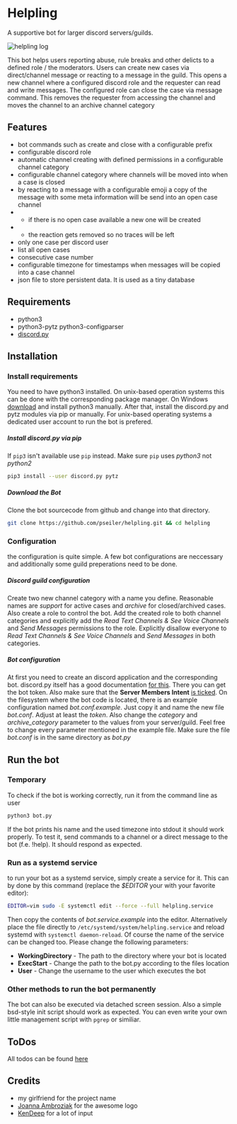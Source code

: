 # Helpling
A supportive bot for larger discord servers/guilds.

![helpling log](https://github.com/pseiler/hilfebot/raw/master/img/helpling.png)

This bot helps users reporting abuse, rule breaks and other delicts to a defined role / the moderators.
Users can create new cases via direct/channel message or reacting to a message in the guild.
This opens a new channel where a configured discord role and the requester can read and write messages.
The configured role can close the case via message command. This removes the requester from accessing
the channel and moves the channel to an archive channel category

## Features
* bot commands such as create and close with a configurable prefix
* configurable discord role
* automatic channel creating with defined permissions in a configurable channel category
* configurable channel category where channels will be moved into when a case is closed
* by reacting to a message with a configurable emoji a copy of the message with some meta information will be send into an open case channel
* * if there is no open case available a new one will be created
* * the reaction gets removed so no traces will be left
* only one case per discord user
* list all open cases
* consecutive case number
* configurable timezone for timestamps when messages will be copied into a case channel
* json file to store persistent data. It is used as a tiny database

## Requirements
* python3
* python3-pytz python3-configparser
* [discord.py](https://pypi.org/project/discord.py/)

## Installation
### Install requirements
You need to have python3 installed. On unix-based operation systems this can be done with the corresponding package manager. On Windows [download](https://www.python.org/downloads/windows/) and install python3 manually. After that, install the discord.py and pytz modules via pip or manually. For unix-based operating systems a dedicated user account to run the bot is prefered.
##### Install discord.py via pip
If ```pip3``` isn't available use ```pip``` instead. Make sure ```pip``` uses *python3* not *python2*
```sh
pip3 install --user discord.py pytz
```
##### Download the Bot
Clone the bot sourcecode from github and change into that directory.
```sh
git clone https://github.com/pseiler/helpling.git && cd helpling
```
### Configuration
the configuration is quite simple. A few bot configurations are neccessary and additionally some guild preperations need to be done.
##### Discord guild configuration
Create two new channel category with a name you define. Reasonable names are *support* for active cases and *archive* for closed/archived cases. Also create a role to control the bot. Add the created role to both channel categories and explicitly add the *Read Text Channels & See Voice Channels* and *Send Messages* permissions to the role. Explicitly disallow everyone to *Read Text Channels & See Voice Channels* and *Send Messages* in both categories.
##### Bot configuration
At first you need to create an discord application and the corresponding bot. discord.py itself has a good documentation [for this](https://discordpy.readthedocs.io/en/latest/discord.html#). There you can get the bot token.
Also make sure that the **Server Members Intent** [is ticked](https://discordpy.readthedocs.io/en/latest/intents.html#privileged-intents).
On the filesystem where the bot code is located, there is an example configuration named *bot.conf.example*. Just copy it and name the new file *bot.conf*. Adjust at least the *token*. Also change the *category* and *archive_category* parameter to the values from your server/guild. Feel free to change every parameter mentioned in the example file. Make sure the file *bot.conf* is in the same directory as *bot.py*

## Run the bot
### Temporary
To check if the bot is working correctly, run it from the command line as user
```sh
python3 bot.py
```
If the bot prints his name and the used timezone into stdout it should work properly. To test it, send commands to a channel or a direct message to the bot (f.e. !help). It should respond as expected.
### Run as a systemd service
to run your bot as a systemd service, simply create a service for it. This can by done by this command (replace the *$EDITOR* your with your favorite editor):
```sh
EDITOR=vim sudo -E systemctl edit --force --full helpling.service
```
Then copy the contents of *bot.service.example* into the editor.
Alternatively place the file directly to ```/etc/systemd/system/helpling.service``` and reload systemd with ```systemctl daemon-reload```.
Of course the name of the service can be changed too.
Please change the following parameters:
* **WorkingDirectory** - The path to the directory where your bot is located
* **ExecStart** - Change the path to the bot.py according to the files location
* **User** - Change the username to the user which executes the bot

### Other methods to run the bot permanently
The bot can also be executed via detached screen session. Also a simple bsd-style init script should work as expected. You can even write your own little management script with ```pgrep``` or similiar.

## ToDos
All todos can be found [here](./ToDo.md)

## Credits
* my girlfriend for the project name
* [Joanna Ambroziak](https://www.iconfinder.com/Nielubiewatrobki) for the awesome logo
* [KenDeep](https://twitter.com/kendeep_fgc) for a lot of input
